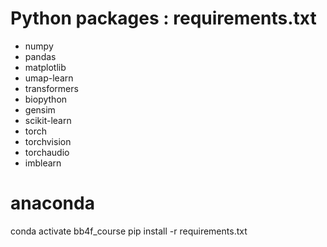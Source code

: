 # Python packages : requirements.txt


- numpy
- pandas
- matplotlib
- umap-learn
- transformers
- biopython
- gensim
- scikit-learn
- torch
- torchvision
- torchaudio
- imblearn

# anaconda
conda activate bb4f_course
pip install -r requirements.txt

